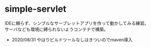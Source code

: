 # simple-servlet

IDEに頼らず、シンプルなサーブレットアプリを作って動かしてみる練習。  
サーバなども環境に縛られないようコンテナで構築。
- 2020/08/31
やはりビルドツールなしはきついのでmaven導入